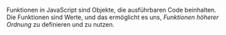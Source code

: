 Funktionen in JavaScript sind Objekte, die ausführbaren Code beinhalten. Die Funktionen sind Werte, und das ermöglicht es uns, _Funktionen höherer Ordnung_ zu definieren und zu nutzen.
